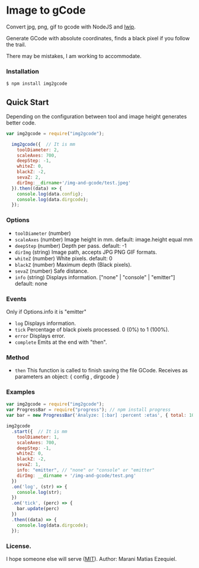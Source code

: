 # Image to gCode
Convert jpg, png, gif to gcode  with NodeJS and [lwip](https://www.npmjs.com/package/lwip#installation).

Generate GCode with absolute coordinates, finds a black pixel if you follow the trail.

There may be mistakes, I am working to accommodate.

### Installation
```bash
$ npm install img2gcode
```

## Quick Start
Depending on the configuration between tool and image height generates better code.

```Javascript
var img2gcode = require("img2gcode");

  img2gcode({  // It is mm
    toolDiameter: 2,
    scaleAxes: 700,
    deepStep: -1,
    whiteZ: 0,
    blackZ: -2,
    sevaZ: 2,
    dirImg:__dirname+'/img-and-gcode/test.jpeg'
  }).then((data) => {
    console.log(data.config);
    console.log(data.dirgcode);
  });
```

### Options
- `toolDiameter` (number)
- `scaleAxes` (number)  Image height in mm. default: image.height equal mm
- `deepStep` (number) Depth per pass. default: -1
- `dirImg` (string) Image path, accepts JPG PNG GIF formats.
- `whiteZ` (number) White pixels. default: 0
- `blackZ` (number) Maximum depth (Black pixels).
- `sevaZ` (number) Safe distance.
- `info` (string) Displays information. ["none" | "console" | "emitter"] default: none

### Events
  Only if Options.info it is "emitter"
- `log` Displays information.
- `tick` Percentage of black pixels processed. 0 (0%) to 1 (100%).
- `error` Displays error.
- `complete` Emits at the end with "then".

### Method
- `then`
  This function is called to finish saving the file GCode.
  Receives as parameters an object: { config , dirgcode }

### Examples

```Javascript
var img2gcode = require("img2gcode");
var ProgressBar = require("progress"); // npm install progress
var bar = new ProgressBar('Analyze: [:bar] :percent :etas', { total: 100 });

img2gcode
  .start({  // It is mm
    toolDiameter: 1,
    scaleAxes: 700,
    deepStep: -1,
    whiteZ: 0,
    blackZ: -2,
    sevaZ: 1,
    info: "emitter", // "none" or "console" or "emitter"
    dirImg: __dirname + '/img-and-gcode/test.png'
  })
  .on('log', (str) => {
    console.log(str);
  })
  .on('tick', (perc) => {
    bar.update(perc)
  })
  .then((data) => {
    console.log(data.dirgcode);
  });
```

### License.
I hope someone else will serve ([MIT](http://opensource.org/licenses/mit-license.php)).
Author:
Marani Matias Ezequiel.
